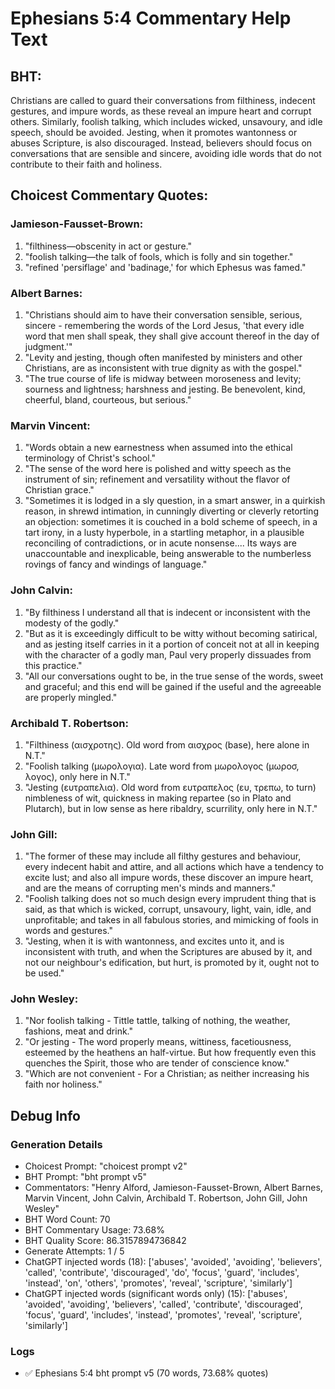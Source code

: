 # Ephesians 5:4 Commentary Help Text

## BHT:
Christians are called to guard their conversations from filthiness, indecent gestures, and impure words, as these reveal an impure heart and corrupt others. Similarly, foolish talking, which includes wicked, unsavoury, and idle speech, should be avoided. Jesting, when it promotes wantonness or abuses Scripture, is also discouraged. Instead, believers should focus on conversations that are sensible and sincere, avoiding idle words that do not contribute to their faith and holiness.

## Choicest Commentary Quotes:
### Jamieson-Fausset-Brown:
1. "filthiness—obscenity in act or gesture."
2. "foolish talking—the talk of fools, which is folly and sin together."
3. "refined 'persiflage' and 'badinage,' for which Ephesus was famed."

### Albert Barnes:
1. "Christians should aim to have their conversation sensible, serious, sincere - remembering the words of the Lord Jesus, 'that every idle word that men shall speak, they shall give account thereof in the day of judgment.'"
2. "Levity and jesting, though often manifested by ministers and other Christians, are as inconsistent with true dignity as with the gospel."
3. "The true course of life is midway between moroseness and levity; sourness and lightness; harshness and jesting. Be benevolent, kind, cheerful, bland, courteous, but serious."

### Marvin Vincent:
1. "Words obtain a new earnestness when assumed into the ethical terminology of Christ's school."
2. "The sense of the word here is polished and witty speech as the instrument of sin; refinement and versatility without the flavor of Christian grace."
3. "Sometimes it is lodged in a sly question, in a smart answer, in a quirkish reason, in shrewd intimation, in cunningly diverting or cleverly retorting an objection: sometimes it is couched in a bold scheme of speech, in a tart irony, in a lusty hyperbole, in a startling metaphor, in a plausible reconciling of contradictions, or in acute nonsense.... Its ways are unaccountable and inexplicable, being answerable to the numberless rovings of fancy and windings of language."

### John Calvin:
1. "By filthiness I understand all that is indecent or inconsistent with the modesty of the godly."
2. "But as it is exceedingly difficult to be witty without becoming satirical, and as jesting itself carries in it a portion of conceit not at all in keeping with the character of a godly man, Paul very properly dissuades from this practice."
3. "All our conversations ought to be, in the true sense of the words, sweet and graceful; and this end will be gained if the useful and the agreeable are properly mingled."

### Archibald T. Robertson:
1. "Filthiness (αισχροτης). Old word from αισχρος (base), here alone in N.T."
2. "Foolish talking (μωρολογια). Late word from μωρολογος (μωροσ, λογος), only here in N.T."
3. "Jesting (ευτραπελια). Old word from ευτραπελος (ευ, τρεπω, to turn) nimbleness of wit, quickness in making repartee (so in Plato and Plutarch), but in low sense as here ribaldry, scurrility, only here in N.T."

### John Gill:
1. "The former of these may include all filthy gestures and behaviour, every indecent habit and attire, and all actions which have a tendency to excite lust; and also all impure words, these discover an impure heart, and are the means of corrupting men's minds and manners."
2. "Foolish talking does not so much design every imprudent thing that is said, as that which is wicked, corrupt, unsavoury, light, vain, idle, and unprofitable; and takes in all fabulous stories, and mimicking of fools in words and gestures."
3. "Jesting, when it is with wantonness, and excites unto it, and is inconsistent with truth, and when the Scriptures are abused by it, and not our neighbour's edification, but hurt, is promoted by it, ought not to be used."

### John Wesley:
1. "Nor foolish talking - Tittle tattle, talking of nothing, the weather, fashions, meat and drink."
2. "Or jesting - The word properly means, wittiness, facetiousness, esteemed by the heathens an half-virtue. But how frequently even this quenches the Spirit, those who are tender of conscience know."
3. "Which are not convenient - For a Christian; as neither increasing his faith nor holiness."


## Debug Info
### Generation Details
- Choicest Prompt: "choicest prompt v2"
- BHT Prompt: "bht prompt v5"
- Commentators: "Henry Alford, Jamieson-Fausset-Brown, Albert Barnes, Marvin Vincent, John Calvin, Archibald T. Robertson, John Gill, John Wesley"
- BHT Word Count: 70
- BHT Commentary Usage: 73.68%
- BHT Quality Score: 86.3157894736842
- Generate Attempts: 1 / 5
- ChatGPT injected words (18):
	['abuses', 'avoided', 'avoiding', 'believers', 'called', 'contribute', 'discouraged', 'do', 'focus', 'guard', 'includes', 'instead', 'on', 'others', 'promotes', 'reveal', 'scripture', 'similarly']
- ChatGPT injected words (significant words only) (15):
	['abuses', 'avoided', 'avoiding', 'believers', 'called', 'contribute', 'discouraged', 'focus', 'guard', 'includes', 'instead', 'promotes', 'reveal', 'scripture', 'similarly']

### Logs
- ✅ Ephesians 5:4 bht prompt v5 (70 words, 73.68% quotes)